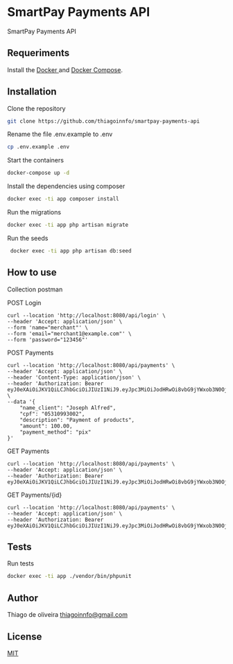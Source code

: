 # SmartPay Payments API

SmartPay Payments API

## Requeriments

Install the [ Docker ](https://docs.docker.com/engine/)
and [ Docker Compose](https://docs.docker.com/compose/).

## Installation

Clone the repository

```bash
git clone https://github.com/thiagoinnfo/smartpay-payments-api
```

Rename the file .env.example to .env

```bash
cp .env.example .env
```

Start the containers

```bash
docker-compose up -d
```
Install the dependencies using composer

```bash
docker exec -ti app composer install
```

Run the migrations

```bash
docker exec -ti app php artisan migrate
```

Run the seeds

```bash
 docker exec -ti app php artisan db:seed
```

## How to use

Collection postman

POST Login
```
curl --location 'http://localhost:8080/api/login' \
--header 'Accept: application/json' \
--form 'name="merchant"' \
--form 'email="merchant1@example.com"' \
--form 'password="123456"'
```

POST Payments
```
curl --location 'http://localhost:8080/api/payments' \
--header 'Accept: application/json' \
--header 'Content-Type: application/json' \
--header 'Authorization: Bearer eyJ0eXAiOiJKV1QiLCJhbGciOiJIUzI1NiJ9.eyJpc3MiOiJodHRwOi8vbG9jYWxob3N0OjgwODAvYXBpL2xvZ2luIiwiaWF0IjoxNzIwNzQ3NjY3LCJleHAiOjE3MjA3NTEyNjcsIm5iZiI6MTcyMDc0NzY2NywianRpIjoia0xud3UzUGxRNXB1WGc0UiIsInN1YiI6IjEiLCJwcnYiOiI5M2JkY2M1OGRkMDFjZTM2ZWM1NmUzMmI1YmI1ODBkODMwMzJmZDE4In0.8E_MaTFTYAHWuZdLdkz1CIm06xE4XqvkUFMO2lVEtA8' \
--data '{
    "name_client": "Joseph Alfred",
    "cpf": "05310993002",
    "description": "Payment of products",   
    "amount": 100.00,
    "payment_method": "pix"
}'
```

GET Payments
```
curl --location 'http://localhost:8080/api/payments' \
--header 'Accept: application/json' \
--header 'Authorization: Bearer eyJ0eXAiOiJKV1QiLCJhbGciOiJIUzI1NiJ9.eyJpc3MiOiJodHRwOi8vbG9jYWxob3N0OjgwODAvYXBpL2xvZ2luIiwiaWF0IjoxNzIwNzM1NzQyLCJleHAiOjE3MjA3MzkzNDIsIm5iZiI6MTcyMDczNTc0MiwianRpIjoiWU91VGxoRkhvUFBYSFgyVSIsInN1YiI6IjEiLCJwcnYiOiI5M2JkY2M1OGRkMDFjZTM2ZWM1NmUzMmI1YmI1ODBkODMwMzJmZDE4In0.Z927y0S_a7CAU7NIEUFmzQC2_G2YWEXhal4OEGL5RW8'
```
GET Payments/{id}
```
curl --location 'http://localhost:8080/api/payments' \
--header 'Accept: application/json' \
--header 'Authorization: Bearer eyJ0eXAiOiJKV1QiLCJhbGciOiJIUzI1NiJ9.eyJpc3MiOiJodHRwOi8vbG9jYWxob3N0OjgwODAvYXBpL2xvZ2luIiwiaWF0IjoxNzIwNzM1NzQyLCJleHAiOjE3MjA3MzkzNDIsIm5iZiI6MTcyMDczNTc0MiwianRpIjoiWU91VGxoRkhvUFBYSFgyVSIsInN1YiI6IjEiLCJwcnYiOiI5M2JkY2M1OGRkMDFjZTM2ZWM1NmUzMmI1YmI1ODBkODMwMzJmZDE4In0.Z927y0S_a7CAU7NIEUFmzQC2_G2YWEXhal4OEGL5RW8'
```
## Tests

Run tests

```bash
docker exec -ti app ./vendor/bin/phpunit
```

## Author
Thiago de oliveira
thiagoinnfo@gmail.com

## License
[MIT](https://choosealicense.com/licenses/mit/)
